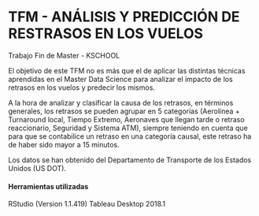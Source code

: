 # TFM - ANÁLISIS Y PREDICCIÓN DE RESTRASOS EN LOS VUELOS
Trabajo Fin de Master - KSCHOOL

El objetivo de este TFM no es más que el de aplicar las distintas técnicas aprendidas en el Master Data Science para analizar el impacto de los retrasos en los vuelos y predecir los mismos.

A la hora de analizar y clasificar la causa de los retrasos, en términos generales, los retrasos se pueden agrupar en 5 categorías (Aerolínea + Turnaround local, Tiempo Extremo, Aeronaves que llegan tarde o retraso reaccionario, Seguridad y Sistema ATM), siempre teniendo en cuenta que para que se contabilice un retraso en una categoría causal, este retraso ha de haber sido mayor a 15 minutos.

Los datos se han obtenido del Departamento de Transporte de los Estados Unidos (US DOT).

#### Herramientas utilizadas
RStudio (Version 1.1.419)
Tableau Desktop 2018.1
